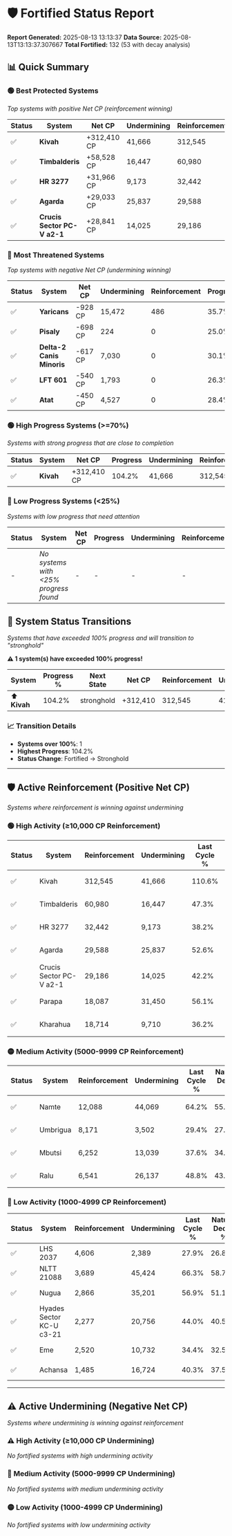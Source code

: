 # 🛡️ Fortified Status Report

**Report Generated:** 2025-08-13 13:13:37
**Data Source:** 2025-08-13T13:13:37.307667
**Total Fortified:** 132 (53 with decay analysis)

## 📊 Quick Summary

### 🟢 **Best Protected Systems**
*Top systems with positive Net CP (reinforcement winning)*

| Status | System | Net CP | Undermining | Reinforcement | Progress |
|--------|--------|--------|-------------|---------------|----------|
| ✅ | **Kivah** | +312,410 CP | 41,666 | 312,545 | 104.2% |
| ✅ | **Timbalderis** | +58,528 CP | 16,447 | 60,980 | 44.8% |
| ✅ | **HR 3277** | +31,966 CP | 9,173 | 32,442 | 36.8% |
| ✅ | **Agarda** | +29,033 CP | 25,837 | 29,588 | 48.6% |
| ✅ | **Crucis Sector PC-V a2-1** | +28,841 CP | 14,025 | 29,186 | 40.0% |

### 🔴 **Most Threatened Systems**
*Top systems with negative Net CP (undermining winning)*

| Status | System | Net CP | Undermining | Reinforcement | Progress |
|--------|--------|--------|-------------|---------------|----------|
| ✅ | **Yaricans** | -928 CP | 15,472 | 486 | 35.7% |
| ✅ | **Pisaly** | -698 CP | 224 | 0 | 25.0% |
| ✅ | **Delta-2 Canis Minoris** | -617 CP | 7,030 | 0 | 30.1% |
| ✅ | **LFT 601** | -540 CP | 1,793 | 0 | 26.3% |
| ✅ | **Atat** | -450 CP | 4,527 | 0 | 28.4% |

### 🟢 **High Progress Systems (>=70%)**
*Systems with strong progress that are close to completion*

| Status | System | Net CP | Progress | Undermining | Reinforcement |
|--------|--------|--------|----------|-------------|---------------|
| ✅ | **Kivah** | +312,410 CP | 104.2% | 41,666 | 312,545 |

### 🔴 **Low Progress Systems (<25%)**
*Systems with low progress that need attention*

| Status | System | Net CP | Progress | Undermining | Reinforcement |
|--------|--------|--------|----------|-------------|---------------|
| - | *No systems with <25% progress found* | - | - | - | - |
## 🔄 System Status Transitions  
*Systems that have exceeded 100% progress and will transition to "stronghold"*

**⚠️ 1 system(s) have exceeded 100% progress!**

| System | Progress % | Next State | Net CP | Reinforcement | Undermining | 
|--------|------------|-------------|--------|---------------|-------------|
| ⬆️ **Kivah** | 104.2% | stronghold | +312,410 | 312,545 | 41,666 |

### 📈 Transition Details
- **Systems over 100%**: 1
- **Highest Progress**: 104.2%
- **Status Change**: Fortified → Stronghold

---

## 🛡️ Active Reinforcement (Positive Net CP)
*Systems where reinforcement is winning against undermining*

### 🟢 High Activity (≥10,000 CP Reinforcement)

| Status | System | Reinforcement | Undermining | Last Cycle % | Natural Decay % | Current Progress % | Current CP | Net CP | Activity |
|--------|--------|---------------|-------------|--------------|-----------------|-------------------|------------|--------|----------|
| ✅ | Kivah | 312,545 | 41,666 | 110.6% | 56.14% | 104.2% | 677,300 | +312,410 | 🟢 High Reinforcement |
| ✅ | Timbalderis | 60,980 | 16,447 | 47.3% | 35.80% | 44.8% | 291,199 | +58,528 | 🟢 High Reinforcement |
| ✅ | HR 3277 | 32,442 | 9,173 | 38.2% | 31.88% | 36.8% | 239,200 | +31,966 | 🟢 High Reinforcement |
| ✅ | Agarda | 29,588 | 25,837 | 52.6% | 44.13% | 48.6% | 315,900 | +29,033 | 🟢 High Reinforcement |
| ✅ | Crucis Sector PC-V a2-1 | 29,186 | 14,025 | 42.2% | 35.56% | 40.0% | 260,000 | +28,841 | 🟢 High Reinforcement |
| ✅ | Parapa | 18,087 | 31,450 | 56.1% | 48.55% | 51.3% | 333,450 | +17,893 | 🟢 High Reinforcement |
| ✅ | Kharahua | 18,714 | 9,710 | 36.2% | 31.96% | 34.7% | 225,550 | +17,807 | 🟢 High Reinforcement |

### 🟡 Medium Activity (5000-9999 CP Reinforcement)

| Status | System | Reinforcement | Undermining | Last Cycle % | Natural Decay % | Current Progress % | Current CP | Net CP | Activity |
|--------|--------|---------------|-------------|--------------|-----------------|-------------------|------------|--------|----------|
| ✅ | Namte | 12,088 | 44,069 | 64.2% | 55.97% | 57.4% | 373,099 | +9,319 | 🟡 Medium Reinforcement |
| ✅ | Umbrigua | 8,171 | 3,502 | 29.4% | 27.71% | 28.9% | 187,850 | +7,721 | 🟡 Medium Reinforcement |
| ✅ | Mbutsi | 6,252 | 13,039 | 37.6% | 34.72% | 35.6% | 231,400 | +5,746 | 🟡 Medium Reinforcement |
| ✅ | Ralu | 6,541 | 26,137 | 48.8% | 43.96% | 44.8% | 291,199 | +5,452 | 🟡 Medium Reinforcement |

### 🔴 Low Activity (1000-4999 CP Reinforcement)

| Status | System | Reinforcement | Undermining | Last Cycle % | Natural Decay % | Current Progress % | Current CP | Net CP | Activity |
|--------|--------|---------------|-------------|--------------|-----------------|-------------------|------------|--------|----------|
| ✅ | LHS 2037 | 4,606 | 2,389 | 27.9% | 26.87% | 27.5% | 178,750 | +4,123 | 🔵 Low Reinforcement |
| ✅ | NLTT 21088 | 3,689 | 45,424 | 66.3% | 58.78% | 59.3% | 385,450 | +3,375 | 🔵 Low Reinforcement |
| ✅ | Nugua | 2,866 | 35,201 | 56.9% | 51.13% | 51.5% | 334,750 | +2,416 | 🔵 Low Reinforcement |
| ✅ | Hyades Sector KC-U c3-21 | 2,277 | 20,756 | 44.0% | 40.51% | 40.8% | 265,200 | +1,895 | 🔵 Low Reinforcement |
| ✅ | Eme | 2,520 | 10,732 | 34.4% | 32.50% | 32.7% | 212,550 | +1,318 | 🔵 Low Reinforcement |
| ✅ | Achansa | 1,485 | 16,724 | 40.3% | 37.53% | 37.7% | 245,050 | +1,104 | 🔵 Low Reinforcement |


---

## ⚠️ Active Undermining (Negative Net CP)
*Systems where undermining is winning against reinforcement*

### ⚠️ High Activity (≥10,000 CP Undermining)

*No fortified systems with high undermining activity*

### 🔶 Medium Activity (5000-9999 CP Undermining)

*No fortified systems with medium undermining activity*

### 🟡 Low Activity (1000-4999 CP Undermining)

*No fortified systems with low undermining activity*
